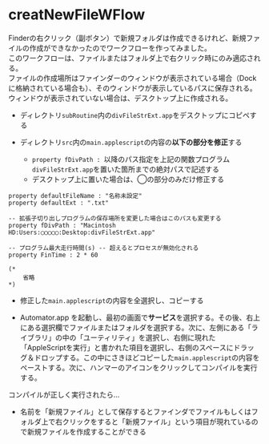 creatNewFileWFlow
=======
Finderの右クリック（副ボタン）で新規フォルダは作成できるけれど、新規ファイルの作成ができなかったのでワークフローを作ってみました。  
    このワークフローは、ファイルまたはフォルダ上で右クリック時にのみ適応される。  
    ファイルの作成場所はファインダーのウィンドウが表示されている場合（Dockに格納されている場合も）、そのウィンドウが表示しているパスに保存される。  
    ウィンドウが表示されていない場合は、デスクトップ上に作成される。
* ディレクトリ`subRoutine`内の`divFileStrExt.app`をデスクトップにコピペする

* ディレクトリ`src`内の`main.applescript`の内容の**以下の部分を修正**する  
	* `property fDivPath : `以降のパス指定を上記の関数プログラム`divFileStrExt.app`を置いた箇所までの絶対パスで記述する  
	* デスクトップ上に置いた場合は、◯の部分のみだけ修正する

```applescript
property defaultFileName : "名称未設定"
property defaultExt : ".txt"

-- 拡張子切り出しプログラムの保存場所を変更した場合はこのパスも変更する
property fDivPath : "Macintosh HD:Users:◯◯◯◯◯:Desktop:divFileStrExt.app"

-- プログラム最大走行時間(s) -- 超えるとプロセスが無効化される
property FinTime : 2 * 60

(*
	省略
*)
```

* 修正した`main.applescript`の内容を全選択し、コピーする

* Automator.app を起動し、最初の画面で**サービス**を選択する。その後、右上にある選択欄でファイルまたはフォルダを選択する。次に、左側にある「ライブラリ」の中の「ユーティリティ」を選択し、右側に現れた「AppleScriptを実行」と書かれた項目を選択し、右側のスペースにドラッグ＆ドロップする。この中にさきほどコピーした`main.applescript`の内容をペーストする。次に、ハンマーのアイコンをクリックしてコンパイルを実行する。

コンパイルが正しく実行されたら...

* 名前を「新規ファイル」として保存するとファインダでファイルもしくはフォルダ上で右クリックをすると「新規ファイル」という項目が現れているので新規ファイルを作成することができる